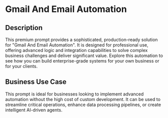 # Gmail And Email Automation

## Description
This premium prompt provides a sophisticated, production-ready solution for "Gmail And Email Automation". It is designed for professional use, offering advanced logic and integration capabilities to solve complex business challenges and deliver significant value. Explore this automation to see how you can build enterprise-grade systems for your own business or for your clients.

## Business Use Case
This prompt is ideal for businesses looking to implement advanced automation without the high cost of custom development. It can be used to streamline critical operations, enhance data processing pipelines, or create intelligent AI-driven agents.
